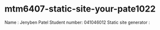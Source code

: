 # mtm6407-static-site-your-pate1022
Name : Jenyben Patel
Student number: 041046012
Static site generator : 

